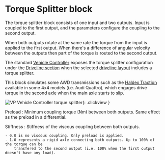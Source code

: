 # Torque Splitter block

The torque splitter block consists of one input and two outputs. Input is coupled to the first
output, and the parameters configure the coupling to the second output.

When both outputs rotate at the same rate the torque from the input is applied to the first output.
When there's a difference of angular velocity between the outputs then part of the torque is routed
to the second output.

The standard [Vehicle Controller](/components/vehicle-controller) exposes the torque splitter
configuration under the [Driveline section](/components/vehicle-controller/#driveline) when the
selected [driveline layout](/blocks/driveline) includes a torque splitter.

This block simulates some AWD transmissions such as the [Haldex Traction](https://en.wikipedia.org/wiki/Haldex_Traction)
available in some 4x4 models (i.e. Audi Quattro), which engages drive torque in the second axle when
the main axle starts to slip.

![VP Vehicle Controller torque splitter](/img/blocks/vpp-torque-splitter-inspector.png){: .clickview }

Preload
:	Minimum coupling torque (Nm) between both outputs. Same effect as the preload in a differential.

Stiffness
:	Stiffness of the viscous coupling between both outputs.

	- 0.0 is no viscous coupling. Only preload is applied.
	- 1.0 represents a rigid axle connecting both outputs. Up to 100% of the torque can be
		transfered to the second output (i.e. 100% when the first output doesn't have any load).
